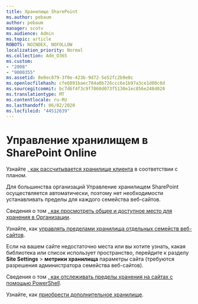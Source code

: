 ```yaml
---
title: Хранилище SharePoint
ms.author: pebaum
author: pebaum
manager: scotv
ms.audience: Admin
ms.topic: article
ROBOTS: NOINDEX, NOFOLLOW
localization_priority: Normal
ms.collection: Adm_O365
ms.custom:
- "2008"
- "9000355"
ms.assetid: 8e0ec879-3f0e-423b-9d72-5e52fc2b9e0c
ms.openlocfilehash: cfe6091baec784a0b726ccc6e1b97a3ce1d00c8d
ms.sourcegitcommit: bc7d6f4f3c9f7060d073f5130e1ec856e248d020
ms.translationtype: MT
ms.contentlocale: ru-RU
ms.lasthandoff: 06/02/2020
ms.locfileid: "44512639"
---
```

# <a name="manage-your-sharepoint-online-storage"></a>Управление хранилищем в SharePoint Online

Узнайте [, как рассчитывается хранилище клиента](https://docs.microsoft.com/office365/servicedescriptions/sharepoint-online-service-description/sharepoint-online-limits?redirectedfrom=MSDN#limits-by-plan) в соответствии с планом.

Для большинства организаций Управление хранилищем SharePoint осуществляется автоматически, поэтому нет необходимости устанавливать пределы для каждого семейства веб-сайтов.

Сведения о том [, как просмотреть общее и доступное место для хранения в Организации](https://docs.microsoft.com/sharepoint/manage-site-collection-storage-limits).

Узнайте, как [управлять пределами хранилища отдельных семейств веб-сайтов](https://docs.microsoft.com/sharepoint/manage-site-collection-storage-limits#manage-individual-site-storage-limits).

Если на вашем сайте недостаточно места или вы хотите узнать, какая библиотека или список использует пространство, перейдите к разделу **Site Settings**  >  **метрики хранилища** параметры сайта (требуются разрешения администратора семейства веб-сайтов).

Сведения о том [, как отслеживать пределы хранения на сайтах с помощью PowerShell](https://docs.microsoft.com/sharepoint/manage-site-collection-storage-limits#monitor-site-storage-limits-by-using-powershell).

Узнайте, как [приобрести дополнительное хранилище](https://docs.microsoft.com/microsoft-365/commerce/add-storage-space). 
  